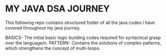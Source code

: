 # MY JAVA DSA JOURNEY
This following repo contains structured folder of all the java codes I have covered throughout my java journey.

BASICS- The initial basic logic building codes required for syntactical grasp over the language/n.
PATTERN- Contains the solutions of complex patterns, which strengthens the concept of multi-loops.
